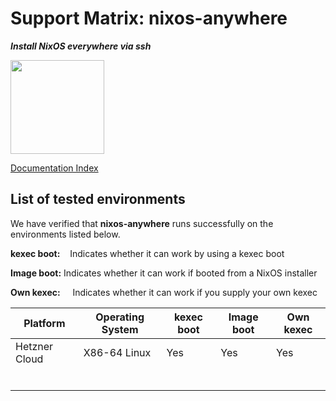 # Support Matrix: nixos-anywhere

**_Install NixOS everywhere via ssh_**

<img src="https://raw.githubusercontent.com/numtide/nixos-anywhere/main/docs/logo.png" width="150" height="150">

[Documentation Index](./INDEX.md)

## List of tested environments

We have verified that **nixos-anywhere** runs successfully on the environments
listed below.

**kexec boot:**    Indicates whether it can work by using a kexec boot

**Image boot:** Indicates whether it can work if booted from a NixOS installer

**Own kexec:**     Indicates whether it can work if you supply your own kexec

| **Platform**  | **Operating System** | kexec boot | Image boot | Own kexec |
| ------------- | -------------------- | ---------- | ---------- | --------- |
| Hetzner Cloud | X86-64 Linux         | Yes        | Yes        | Yes       |
|               |                      |            |            |           |
|               |                      |            |            |           |
|               |                      |            |            |           |
|               |                      |            |            |           |
|               |                      |            |            |           |
|               |                      |            |            |           |

##
